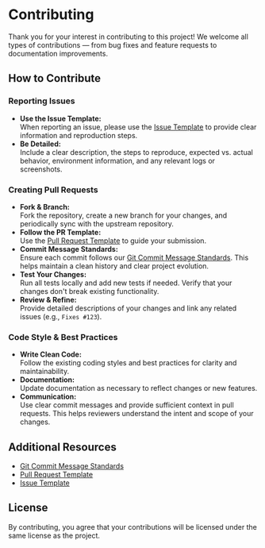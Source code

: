 # Contributing

Thank you for your interest in contributing to this project! We welcome all types of contributions — from bug fixes and feature requests to documentation improvements.

## How to Contribute

### Reporting Issues
- **Use the Issue Template:**  
  When reporting an issue, please use the [Issue Template](./.docs/templates/issue_template.md) to provide clear information and reproduction steps.
- **Be Detailed:**  
  Include a clear description, the steps to reproduce, expected vs. actual behavior, environment information, and any relevant logs or screenshots.

### Creating Pull Requests
- **Fork & Branch:**  
  Fork the repository, create a new branch for your changes, and periodically sync with the upstream repository.
- **Follow the PR Template:**  
  Use the [Pull Request Template](./.docs/templates/pull_request_template.md) to guide your submission.
- **Commit Message Standards:**  
  Ensure each commit follows our [Git Commit Message Standards](docs/standards/git_commit_message.md). This helps maintain a clean history and clear project evolution.
- **Test Your Changes:**  
  Run all tests locally and add new tests if needed. Verify that your changes don't break existing functionality.
- **Review & Refine:**  
  Provide detailed descriptions of your changes and link any related issues (e.g., `Fixes #123`).

### Code Style & Best Practices
- **Write Clean Code:**  
  Follow the existing coding styles and best practices for clarity and maintainability.
- **Documentation:**  
  Update documentation as necessary to reflect changes or new features.
- **Communication:**  
  Use clear commit messages and provide sufficient context in pull requests. This helps reviewers understand the intent and scope of your changes.

## Additional Resources
- [Git Commit Message Standards](docs/standards/git_commit_message.md)
- [Pull Request Template](./.docs/templates/pull_request_template.md)
- [Issue Template](./.docs/templates/issue_template.md)

## License
By contributing, you agree that your contributions will be licensed under the same license as the project.